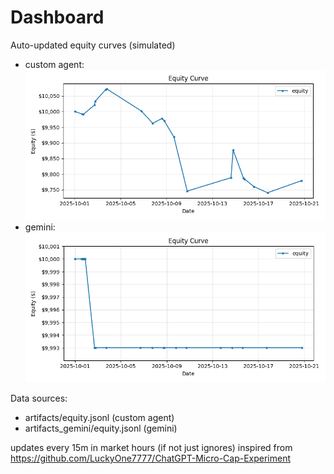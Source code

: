 # Dashboard

Auto-updated equity curves (simulated)

- custom agent: ![Equity Curve](artifacts/equity.png?v=4f1469d)
- gemini: ![Equity Curve (Gemini)](artifacts_gemini/equity.png?v=4f1469d)

Data sources:
- artifacts/equity.jsonl (custom agent)
- artifacts_gemini/equity.jsonl (gemini)

updates every 15m in market hours (if not just ignores)
inspired from https://github.com/LuckyOne7777/ChatGPT-Micro-Cap-Experiment
